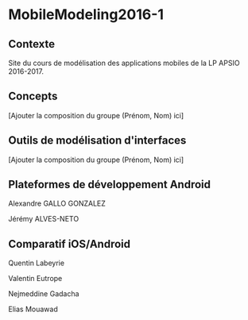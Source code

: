# MobileModeling2016-1

## Contexte

Site du cours de modélisation des applications mobiles de la LP APSIO 2016-2017.

## Concepts

[Ajouter la composition du groupe (Prénom, Nom) ici]

## Outils de modélisation d'interfaces

[Ajouter la composition du groupe (Prénom, Nom) ici]

## Plateformes de développement Android

Alexandre GALLO GONZALEZ

Jérémy ALVES-NETO

## Comparatif iOS/Android

Quentin Labeyrie

Valentin Eutrope

Nejmeddine Gadacha

Elias Mouawad
